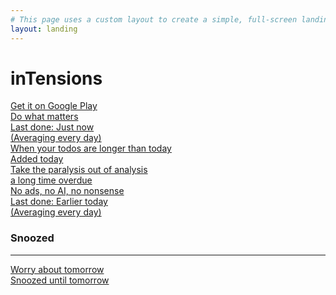 ```yaml
---
# This page uses a custom layout to create a simple, full-screen landing page.
layout: landing
---
```


<div class="landing-container">
  <div class="landing-content">
    <h1>inTensions</h1>
    <a href="{{ site.google_play_url }}" class="button">
      Get it on Google Play
    </a>
    <div class="todo-list-container">   
      <a href="{{ site.google_play_url }}" class="todo-item habit">
        <div class="todo-item-title">Do what matters</div>
        <div class="todo-item-subtitle">Last done: Just now<br>(Averaging every day)</div>
      </a>
      <a href="{{ site.google_play_url }}" class="todo-item">
          <div class="todo-item-title">When your todos are longer than today</div>
          <div class="todo-item-subtitle">Added today</div>
      </a>
      <a href="{{ site.google_play_url }}" class="todo-item">
        <div class="todo-item-title">Take the paralysis out of analysis</div>
        <div class="todo-item-subtitle overdue">a long time overdue</div>
      </a>
      <a href="{{ site.google_play_url }}" class="todo-item habit">
        <div class="todo-item-title">No ads, no AI, no nonsense</div>
        <div class="todo-item-subtitle">Last done: Earlier today<br>(Averaging every day)</div>
      </a>
    </div>
    <!-- Snoozed Items Section -->
    <div class="snoozed-list-header">
      <h3>Snoozed</h3>
      <hr>
    </div>
    <div class="todo-list-container">
      <a href="{{ site.google_play_url }}" class="todo-item snoozed">
        <div class="todo-item-title">Worry about tomorrow</div>
        <div class="todo-item-subtitle">Snoozed until tomorrow</div>
      </a>
    </div>
  </div>
</div>